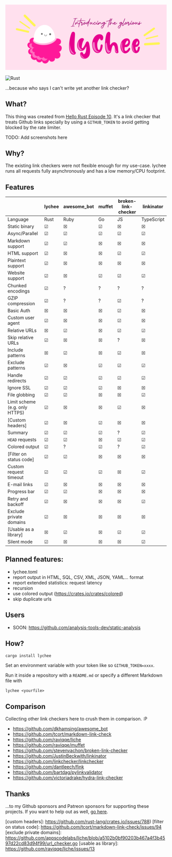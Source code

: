 ![lychee](assets/banner.png)

![Rust](https://github.com/hello-rust/lychee/workflows/Rust/badge.svg)

...because who says I can't write yet another link checker?

## What?

This thing was created from [Hello Rust Episode
10](https://hello-rust.show/10/). It's a link checker that treats Github links
specially by using a `GITHUB_TOKEN` to avoid getting blocked by the rate
limiter.

TODO: Add screenshots here

## Why?

The existing link checkers were not flexible enough for my use-case. lychee
runs all requests fully asynchronously and has a low memory/CPU footprint.

## Features

|                                | lychee | awesome_bot | muffet | broken-link-checker | linkinator |
| ------------------------------ | ------ | ----------- | ------ | ------------------- | ---------- |
| Language                       | Rust   | Ruby        | Go     | JS                  | TypeScript |
| Static binary                  | ☑      | ☒           | ☑      | ☒                   | ☒          |
| Async/Parallel                 | ☑      | ☑           | ☑      | ☑                   | ☑          |
| Markdown support               | ☑      | ☑           | ☒      | ☒                   | ☒          |
| HTML support                   | ☑      | ☒           | ☒      | ☑                   | ☑          |
| Plaintext support              | ☑      | ☒           | ☒      | ☒                   | ☒          |
| Website support                | ☑      | ☒           | ☑      | ☑                   | ☑          |
| Chunked encodings              | ☑      | ?           | ?      | ?                   | ?          |
| GZIP compression               | ☑      | ?           | ?      | ☑                   | ?          |
| Basic Auth                     | ☒      | ☒           | ☒      | ☑                   | ☒          |
| Custom user agent              | ☑      | ☒           | ☒      | ☑                   | ☒          |
| Relative URLs                  | ☒      | ☑           | ☒      | ☑                   | ☑          |
| Skip relative URLs             | ☑      | ☒           | ☒      | ?                   | ☒          |
| Include patterns               | ☒      | ☑           | ☒      | ☑                   | ☒          |
| Exclude patterns               | ☑      | ☒           | ☑      | ☑                   | ☑          |
| Handle redirects               | ☑      | ☑           | ☑      | ☑                   | ☑          |
| Ignore SSL                     | ☑      | ☑           | ☑      | ☒                   | ☒          |
| File globbing                  | ☑      | ☑           | ☒      | ☒                   | ☑          |
| Limit scheme (e.g. only HTTPS) | ☑      | ☒           | ☒      | ☑                   | ☒          |
| [Custom headers]               | ☑      | ☒           | ☑      | ☒                   | ☒          |
| Summary                        | ☑      | ☑           | ☑      | ?                   | ☑          |
| `HEAD` requests                | ☑      | ☑           | ☒      | ☑                   | ☑          |
| Colored output                 | ☑      | ?           | ☑      | ?                   | ☑          |
| [Filter on status code]        | ☑      | ☑           | ☒      | ☒                   | ☒          |
| Custom request timeout         | ☑      | ☑           | ☑      | ☒                   | ☑          |
| E-mail links                   | ☑      | ☒           | ☒      | ☒                   | ☒          |
| Progress bar                   | ☑      | ☑           | ☒      | ☒                   | ☒          |
| Retry and backoff              | ☑      | ☒           | ☒      | ☒                   | ☑          |
| Exclude private domains        | ☑      | ☒           | ☒      | ☒                   | ☒          |
| [Usable as a library]          | ☒      | ☑           | ☒      | ☑                   | ☑          |
| Silent mode                    | ☑      | ☒           | ☒      | ☒                   | ☑          |

## Planned features:

- lychee.toml
- report output in HTML, SQL, CSV, XML, JSON, YAML... format
- report extended statistics: request latency
- recursion
- use colored output (https://crates.io/crates/colored)
- skip duplicate urls

## Users

- SOON: https://github.com/analysis-tools-dev/static-analysis

## How?

```
cargo install lychee
```

Set an environment variable with your token like so `GITHUB_TOKEN=xxxx`.

Run it inside a repository with a `README.md` or specify a different Markdown
file with

```
lychee <yourfile>
```

## Comparison

Collecting other link checkers here to crush them in comparison. :P

- https://github.com/dkhamsing/awesome_bot
- https://github.com/tcort/markdown-link-check
- https://github.com/raviqqe/liche
- https://github.com/raviqqe/muffet
- https://github.com/stevenvachon/broken-link-checker
- https://github.com/JustinBeckwith/linkinator
- https://github.com/linkchecker/linkchecker
- https://github.com/dantleech/fink
- https://github.com/bartdag/pylinkvalidator
- https://github.com/victoriadrake/hydra-link-checker

## Thanks

...to my Github sponsors and Patreon sponsors for supporting these projects. If
you want to help out as well, [go here](https://github.com/sponsors/mre/).

[custom headers]: https://github.com/rust-lang/crates.io/issues/788)
[filter on status code]: https://github.com/tcort/markdown-link-check/issues/94
[exclude private domains]: https://github.com/appscodelabs/liche/blob/a5102b0bf90203b467a4f3b4597d22cd83d94f99/url_checker.go
[usable as library]: https://github.com/raviqqe/liche/issues/13
